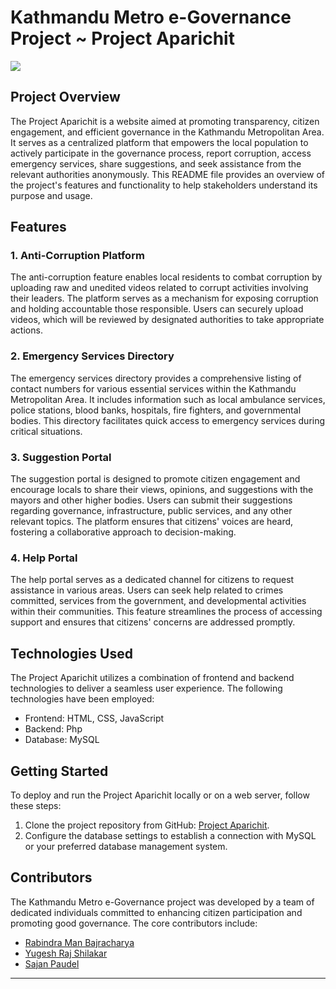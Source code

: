 
# Kathmandu Metro e-Governance Project ~ Project Aparichit

<img src="https://itg.wfu.edu/wp-content/uploads/Cogn_mode.png"> 

## Project Overview

The Project Aparichit  is a website aimed at promoting transparency, citizen engagement, and efficient governance in the Kathmandu Metropolitan Area. It serves as a centralized platform that empowers the local population to actively participate in the governance process, report corruption, access emergency services, share suggestions, and seek assistance from the relevant authorities anonymously. This README file provides an overview of the project's features and functionality to help stakeholders understand its purpose and usage.

## Features

### 1. Anti-Corruption Platform

The anti-corruption feature enables local residents to combat corruption by uploading raw and unedited videos related to corrupt activities involving their leaders. The platform serves as a mechanism for exposing corruption and holding accountable those responsible. Users can securely upload videos, which will be reviewed by designated authorities to take appropriate actions.

### 2. Emergency Services Directory

The emergency services directory provides a comprehensive listing of contact numbers for various essential services within the Kathmandu Metropolitan Area. It includes information such as local ambulance services, police stations, blood banks, hospitals, fire fighters, and governmental bodies. This directory facilitates quick access to emergency services during critical situations.

### 3. Suggestion Portal

The suggestion portal is designed to promote citizen engagement and encourage locals to share their views, opinions, and suggestions with the mayors and other higher bodies. Users can submit their suggestions regarding governance, infrastructure, public services, and any other relevant topics. The platform ensures that citizens' voices are heard, fostering a collaborative approach to decision-making.

### 4. Help Portal

The help portal serves as a dedicated channel for citizens to request assistance in various areas. Users can seek help related to crimes committed, services from the government, and developmental activities within their communities. This feature streamlines the process of accessing support and ensures that citizens' concerns are addressed promptly.

## Technologies Used

The Project Aparichit utilizes a combination of frontend and backend technologies to deliver a seamless user experience. The following technologies have been employed:

- Frontend: HTML, CSS, JavaScript
- Backend: Php
- Database: MySQL

## Getting Started

To deploy and run the Project Aparichit locally or on a web server, follow these steps:

1. Clone the project repository from GitHub: [Project Aparichit](https://github.com/initialrise/aparichit).
2. Configure the database settings to establish a connection with MySQL or your preferred database management system.
## Contributors

The Kathmandu Metro e-Governance project was developed by a team of dedicated individuals committed to enhancing citizen participation and promoting good governance. The core contributors include:

- [Rabindra Man Bajracharya ](https://github.com/initialrise) 
- [Yugesh Raj Shilakar ](https://github.com/yugesh-shilakar)
- [Sajan Paudel ](https://github.com/)

---

